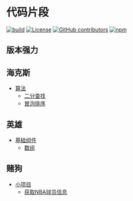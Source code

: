 # 代码片段

[![build](https://github.com/Anduin2017/HowToCook/actions/workflows/build.yml/badge.svg)](https://github.com/Anduin2017/HowToCook/actions/workflows/build.yml)
[![License](https://img.shields.io/github/license/Anduin2017/HowToCook)](./LICENSE)
[![GitHub contributors](https://img.shields.io/github/contributors/Anduin2017/HowToCook)](https://github.com/Anduin2017/HowToCook/graphs/contributors)
[![npm](https://img.shields.io/npm/v/how-to-cook)](https://www.npmjs.com/package/how-to-cook)


## 版本强力



## 海克斯

- [算法](maven/java8/algorithm)
    - [二分查找](maven/java8/algorithm/BinSearch.java)
    - [冒泡排序](maven/java8/algorithm/BubbleSort.java)


## 英雄

- [基础组件](maven/scala2/basic)
    - [数组](maven/scala2/basic/ArrayTest.scala)


## 赌狗

- [小项目](./python/demo)
    - [获取NBA球员信息](./python/demo/01_nba.py)
